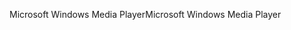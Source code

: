 <span data-ttu-id="811ab-101">Microsoft Windows Media Player</span><span class="sxs-lookup"><span data-stu-id="811ab-101">Microsoft Windows Media Player</span></span>
